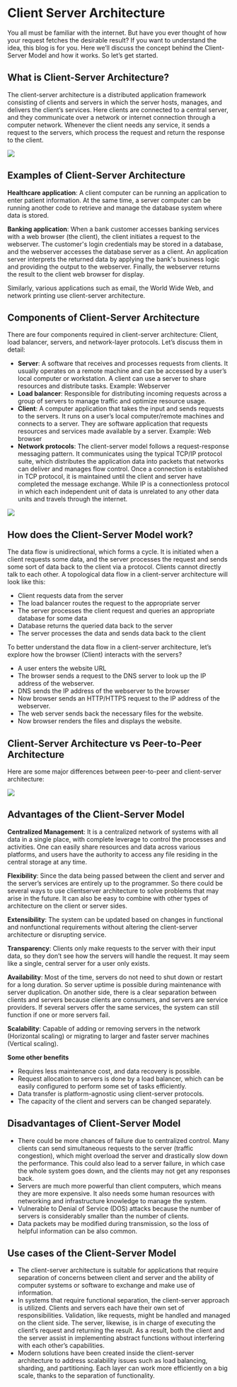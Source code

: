 # Client Server Architecture

You all must be familiar with the internet. But have you ever thought of how your request fetches the desirable result? If you want to understand the idea, this blog is for you. Here we’ll discuss the concept behind the Client-Server Model and how it works. So let’s get started.

## What is Client-Server Architecture?

The client-server architecture is a distributed application framework consisting of clients and servers in which the server hosts, manages, and delivers the client’s services. Here clients are connected to a central server, and they communicate over a network or internet connection through a computer network. Whenever the client needs any service, it sends a request to the servers, which process the request and return the response to the client.

![](../assets/client-server.png)

## Examples of Client-Server Architecture

**Healthcare application**: A client computer can be running an application to enter patient information. At the same time, a server computer can be running another code to retrieve and manage the database system where data is stored.

**Banking application**: When a bank customer accesses banking services with a web browser (the client), the client initiates a request to the webserver. The customer's login credentials may be stored in a database, and the webserver accesses the database server as a client. An application server interprets the returned data by applying the bank's business logic and providing the output to the webserver. Finally, the webserver returns the result to the client web browser for display.

Similarly, various applications such as email, the World Wide Web, and network printing use client-server architecture.

## Components of Client-Server Architecture

There are four components required in client-server architecture: Client, load balancer, servers, and network-layer protocols. Let’s discuss them in detail:
- **Server**: A software that receives and processes requests from clients. It usually operates on a remote machine and can be accessed by a user’s local computer or workstation. A client can use a server to share resources and distribute tasks. Example: Webserver 
- **Load balancer**: Responsible for distributing incoming requests across a group of servers to manage traffic and optimize resource usage.
- **Client**: A computer application that takes the input and sends requests to the servers. It runs on a user’s local computer/remote machines and connects to a server. They are software application that requests resources and services made available by a server. Example: Web browser
- **Network protocols**: The client-server model follows a request-response messaging pattern. It communicates using the typical TCP/IP protocol suite, which distributes the application data into packets that networks can deliver and manages flow control. Once a connection is established in TCP protocol, it is maintained until the client and server have completed the message exchange. While IP is a connectionless protocol in which each independent unit of data is unrelated to any other data units and travels through the internet.

![](../assets/advanced.png)

## How does the Client-Server Model work?

The data flow is unidirectional, which forms a cycle. It is initiated when a client requests some data, and the server processes the request and sends some sort of data back to the client via a protocol. Clients cannot directly talk to each other. A topological data flow in a client-server architecture will look like this:
- Client requests data from the server
- The load balancer routes the request to the appropriate server
- The server processes the client request and queries an appropriate database for some data
- Database returns the queried data back to the server
- The server processes the data and sends data back to the client

To better understand the data flow in a client-server architecture, let’s explore how the browser (Client) interacts with the servers?

- A user enters the website URL
- The browser sends a request to the DNS server to look up the IP address of the webserver.
- DNS sends the IP address of the webserver to the browser
- Now browser sends an HTTP/HTTPS request to the IP address of the webserver.
- The web server sends back the necessary files for the website.
- Now browser renders the files and displays the website.

## Client-Server Architecture vs Peer-to-Peer Architecture

Here are some major differences between peer-to-peer and client-server architecture:

![](../assets/compare.png)

## Advantages of the Client-Server Model

**Centralized Management**: It is a centralized network of systems with all data in a single place, with complete leverage to control the processes and activities. One can easily share resources and data across various platforms, and users have the authority to access any file residing in the central storage at any time.

**Flexibility**: Since the data being passed between the client and server and the server’s services are entirely up to the programmer. So there could be several ways to use clientserver architecture to solve problems that may arise in the future. It can also be easy to combine with other types of architecture on the client or server sides.

**Extensibility**: The system can be updated based on changes in functional and nonfunctional requirements without altering the client-server architecture or disrupting service.

**Transparency**: Clients only make requests to the server with their input data, so they don’t see how the servers will handle the request. It may seem like a single, central server for a user only exists.

**Availability**: Most of the time, servers do not need to shut down or restart for a long duration. So server uptime is possible during maintenance with server duplication. On another side, there is a clear separation between clients and servers because clients are consumers, and servers are service providers. If several servers offer the same services, the system can still function if one or more servers fail.

**Scalability**: Capable of adding or removing servers in the network (Horizontal scaling) or migrating to larger and faster server machines (Vertical scaling).

**Some other benefits**
- Requires less maintenance cost, and data recovery is possible.
- Request allocation to servers is done by a load balancer, which can be easily configured to perform some set of tasks efficiently.
- Data transfer is platform-agnostic using client-server protocols.
- The capacity of the client and servers can be changed separately.

## Disadvantages of Client-Server Model

- There could be more chances of failure due to centralized control. Many clients can send simultaneous requests to the server (traffic congestion), which might overload the server and drastically slow down the performance. This could also lead to a server failure, in which case the whole system goes down, and the clients may not get any responses back.
- Servers are much more powerful than client computers, which means they are more expensive. It also needs some human resources with networking and infrastructure knowledge to manage the system.
- Vulnerable to Denial of Service (DOS) attacks because the number of servers is considerably smaller than the number of clients.
- Data packets may be modified during transmission, so the loss of helpful information can be also common.

## Use cases of the Client-Server Model

- The client-server architecture is suitable for applications that require separation of concerns between client and server and the ability of computer systems or software to exchange and make use of information.
- In systems that require functional separation, the client-server approach is utilized. Clients and servers each have their own set of responsibilities. Validation, like requests, might be handled and managed on the client side. The server, likewise, is in charge of executing the client’s request and returning the result. As a result, both the client and the server assist in implementing abstract functions without interfering with each other’s capabilities.
- Modern solutions have been created inside the client-server architecture to address scalability issues such as load balancing, sharding, and partitioning. Each layer can work more efficiently on a big scale, thanks to the separation of functionality.
